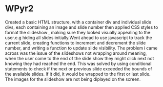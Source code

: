 # WPyr2
Created a basic HTML structure, with a container div and individual slide divs, each containing an image and slide number then applied CSS styles to format  the slideshow , making sure they looked visually appealing to the user.e.g hiding all slides initially.Went ahead to use javascript to track the current slide, creating functions to increment and decrement the slide number, and writing a function to update slide visibility. 
The problem i came across was the issue of the slideshows not wrapping around meaning, when the user come to the end of the slide show they might click next not knowing they had reached the end. This was solved by using conditional statements to check if the next or previous slide exceeded the bounds of the available slides. If it did, it would be wrapped to the first or last slide. The images for the slideshow are not being diplayed on the screen.